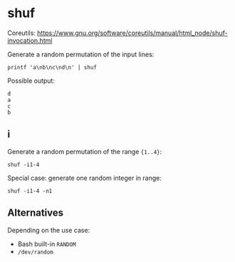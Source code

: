 # shuf

Coreutils: <https://www.gnu.org/software/coreutils/manual/html_node/shuf-invocation.html>

Generate a random permutation of the input lines:

    printf 'a\nb\nc\nd\n' | shuf

Possible output:

    d
    a
    c
    b

## i

Generate a random permutation of the range `{1..4}`:

    shuf -i1-4

Special case: generate one random integer in range:

    shuf -i1-4 -n1

## Alternatives

Depending on the use case:

- Bash built-in `RANDOM`
- `/dev/random`
